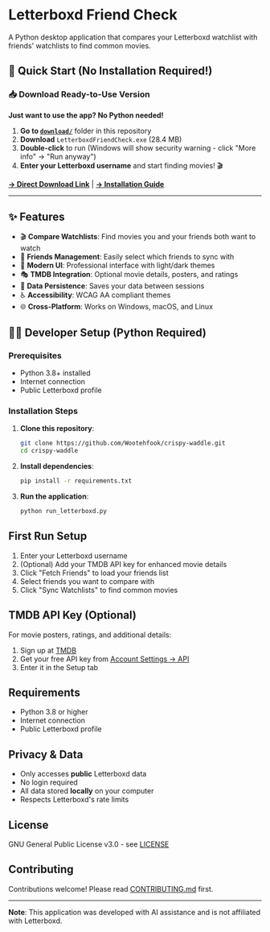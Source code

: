 # Letterboxd Friend Check

A Python desktop application that compares your Letterboxd watchlist with friends' watchlists to find common movies.

## 🚀 Quick Start (No Installation Required!)

### 📥 **Download Ready-to-Use Version**
**Just want to use the app? No Python needed!**

1. **Go to [`download/`](download/)** folder in this repository
2. **Download** `LetterboxdFriendCheck.exe` (28.4 MB)
3. **Double-click** to run (Windows will show security warning - click "More info" → "Run anyway")
4. **Enter your Letterboxd username** and start finding movies! 🎬

[**→ Direct Download Link**](download/LetterboxdFriendCheck.exe) | [**→ Installation Guide**](download/INSTALL.md)

---

## ✨ Features

- 🎬 **Compare Watchlists**: Find movies you and your friends both want to watch
- 👥 **Friends Management**: Easily select which friends to sync with
- 🎨 **Modern UI**: Professional interface with light/dark themes
- 🎭 **TMDB Integration**: Optional movie details, posters, and ratings
- 💾 **Data Persistence**: Saves your data between sessions
- ♿ **Accessibility**: WCAG AA compliant themes
- 🌐 **Cross-Platform**: Works on Windows, macOS, and Linux

## 👨‍💻 Developer Setup (Python Required)

### Prerequisites
- Python 3.8+ installed
- Internet connection
- Public Letterboxd profile

### Installation Steps

1. **Clone this repository**:
   ```bash
   git clone https://github.com/Wootehfook/crispy-waddle.git
   cd crispy-waddle
   ```
2. **Install dependencies**:
   ```bash
   pip install -r requirements.txt
   ```
3. **Run the application**:
   ```bash
   python run_letterboxd.py
   ```

## First Run Setup

1. Enter your Letterboxd username
2. (Optional) Add your TMDB API key for enhanced movie details
3. Click "Fetch Friends" to load your friends list
4. Select friends you want to compare with
5. Click "Sync Watchlists" to find common movies

## TMDB API Key (Optional)

For movie posters, ratings, and additional details:

1. Sign up at [TMDB](https://www.themoviedb.org/)
2. Get your free API key from [Account Settings → API](https://www.themoviedb.org/settings/api)
3. Enter it in the Setup tab

## Requirements

- Python 3.8 or higher
- Internet connection
- Public Letterboxd profile

## Privacy & Data

- Only accesses **public** Letterboxd data
- No login required
- All data stored **locally** on your computer
- Respects Letterboxd's rate limits

## License

GNU General Public License v3.0 - see [LICENSE](LICENSE)

## Contributing

Contributions welcome! Please read [CONTRIBUTING.md](CONTRIBUTING.md) first.

---

**Note**: This application was developed with AI assistance and is not affiliated with Letterboxd.
